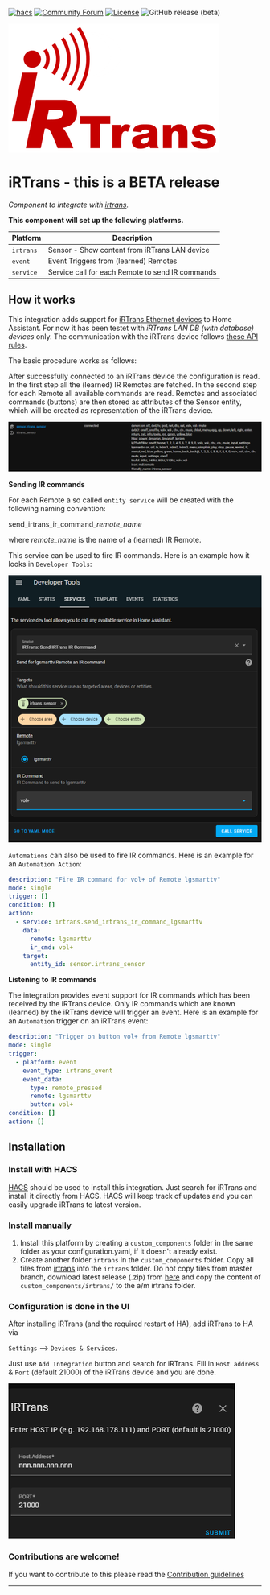 [![hacs][hacsbadge]][hacs]
[![Community Forum][forum-shield]][forum]
[![License][license-shield]](LICENSE)
![GitHub release (beta)][beta-shield]

![irtrans](/custom_components/irtrans/images/logo.png)

# iRTrans - this is a BETA release
_Component to integrate with [irtrans](http://www.irtrans.de/de/shop/lan.php)._

**This component will set up the following platforms.**

Platform | Description
-- | --
`irtrans` | Sensor - Show content from iRTrans LAN device
`event`  | Event Triggers from (learned) Remotes
`service` | Service call for each Remote to send IR commands

## How it works
This integration adds support for [iRTrans Ethernet devices](http://www.irtrans.de/de/shop/lan.php) to Home Assistant. For now it has been testet with *iRTrans LAN DB (with database) devices* only. The communication with the iRTrans device follows [these API rules](https://www.irtrans.de/download/Docs/iRTrans%20TCP%20ASCII%20Interface_EN.pdf).

The basic procedure works as follows:

After successfully connected to an iRTrans device the configuration is read. In the first step all the (learned) IR Remotes are fetched. In the second step for each Remote all available commands are read. Remotes and associated commands (buttons) are then stored as attributes of the Sensor entity, which will be created as representation of the iRTrans device.

![irtrans_sensor](/custom_components/irtrans/images/irtrans_sensor.png)

**Sending IR commands**

For each Remote a so called `entity service` will be created with the following naming convention:

send_irtrans_ir_command_*remote_name*

where *remote_name* is the name of a (learned) IR Remote.

This service can be used to fire IR commands. Here is an example how it looks in `Developer Tools`:

![Developer Tools](/custom_components/irtrans/images/devtools_example.png)

`Automations` can also be used to fire IR commands. Here is an example for an `Automation Action`:

```yaml
description: "Fire IR command for vol+ of Remote lgsmarttv"
mode: single
trigger: []
condition: []
action:
  - service: irtrans.send_irtrans_ir_command_lgsmarttv
    data:
      remote: lgsmarttv
      ir_cmd: vol+
    target:
      entity_id: sensor.irtrans_sensor
```

**Listening to IR commands**

The integration provides event support for IR commands which has been received by the iRTrans device.
Only IR commands which are known (learned) by the iRTrans device will trigger an event.
Here is an example for an `Automation` trigger on an iRTrans event:

```yaml
description: "Trigger on button vol+ from Remote lgsmarttv"
mode: single
trigger:
  - platform: event
    event_type: irtrans_event
    event_data:
      type: remote_pressed
      remote: lgsmarttv
      button: vol+
condition: []
action: []
```

## Installation
### Install with HACS

[HACS](https://community.home-assistant.io/t/custom-component-hacs) should be used to install this integration. Just search for iRTrans and install it directly from HACS. HACS will keep track of updates and you can easily upgrade iRTrans to latest version.

### Install manually

1. Install this platform by creating a `custom_components` folder in the same folder as your configuration.yaml, if it doesn't already exist.
2. Create another folder `irtrans` in the `custom_components` folder. Copy all files from [irtrans](/custom_components/irtrans) into the `irtrans` folder. Do not copy files from master branch, download latest release (.zip) from [here](https://github.com/schwarzenbergf/irtrans/releases) and copy the content of `custom_components/irtrans/` to the a/m irtrans folder.

### Configuration is done in the UI

After installing iRTrans (and the required restart of HA), add iRTrans to HA via

`Settings` --> `Devices & Services`.

Just use `Add Integration` button and search for iRTrans. Fill in `Host address` & `Port` (default 21000) of the iRTrans device and you are done.

![Config](/custom_components/irtrans/images/config_ui.png)

<!---->

### Contributions are welcome!

If you want to contribute to this please read the [Contribution guidelines](CONTRIBUTING.md)

***
[license-shield]: https://img.shields.io/github/license/schwarzenbergf/irtrans?style=for-the-badge
[beta-shield]: https://img.shields.io/github/v/release/schwarzenbergf/irtrans?include_prereleases&style=for-the-badge
[irtrans]: https://github.com/custom-components/irtrans
[commits]: https://github.com/custom-components/irtrans/commits/master
[hacs]: https://github.com/custom-components/hacs
[hacsbadge]: https://img.shields.io/badge/HACS-Custom-orange.svg?style=for-the-badge
[irtransimg]: ![irtrans](/custom_components/irtrans/irtrans/logo.png)
[forum-shield]: https://img.shields.io/badge/community-forum-brightgreen.svg?style=for-the-badge
[forum]: https://community.home-assistant.io/
[maintenance-shield]: https://img.shields.io/maintenance/yes/2023
